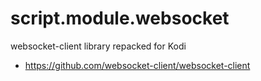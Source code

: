 script.module.websocket
=======================

websocket-client library repacked for Kodi

- https://github.com/websocket-client/websocket-client
